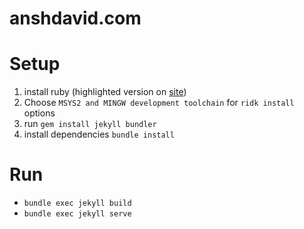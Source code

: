 anshdavid.com
=============

# Setup

1. install ruby (highlighted version on [site](https://rubyinstaller.org/downloads/))
2. Choose `MSYS2 and MINGW development toolchain` for `ridk install` options
3. run `gem install jekyll bundler`
4. install dependencies `bundle install`

# Run 

- `bundle exec jekyll build`
- `bundle exec jekyll serve`